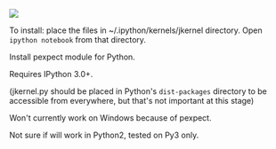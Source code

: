 ![](http://i.imgur.com/wL5ZTfu.png)

To install: place the files in ~/.ipython/kernels/jkernel directory. Open `ipython notebook` from that directory.

Install pexpect module for Python.

Requires IPython 3.0+.

(jkernel.py should be placed in Python's `dist-packages` directory to be accessible from everywhere, but that's not important at this stage)

Won't currently work on Windows because of pexpect.

Not sure if will work in Python2, tested on Py3 only.
